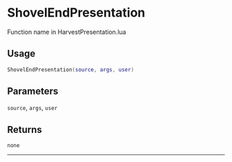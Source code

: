 # ShovelEndPresentation
Function name in HarvestPresentation.lua
## Usage
```lua
ShovelEndPresentation(source, args, user)
```
## Parameters
`source`, `args`, `user`
## Returns
`none`

---